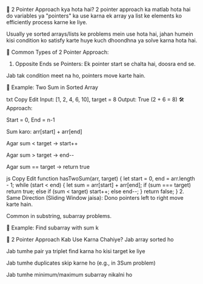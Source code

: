 🔹 2 Pointer Approach kya hota hai?
2 pointer approach ka matlab hota hai do variables ya "pointers" ka use karna ek array ya list ke elements ko efficiently process karne ke liye.

Usually ye sorted arrays/lists ke problems mein use hota hai, jahan humein kisi condition ko satisfy karte huye kuch dhoondhna ya solve karna hota hai.

🔹 Common Types of 2 Pointer Approach:
1. Opposite Ends se Pointers:
Ek pointer start se chalta hai, doosra end se.

Jab tak condition meet na ho, pointers move karte hain.

🧠 Example: Two Sum in Sorted Array

txt
Copy
Edit
Input: [1, 2, 4, 6, 10], target = 8
Output: True (2 + 6 = 8)
🛠️ Approach:

Start = 0, End = n-1

Sum karo: arr[start] + arr[end]

Agar sum < target → start++

Agar sum > target → end--

Agar sum == target → return true

js
Copy
Edit
function hasTwoSum(arr, target) {
    let start = 0, end = arr.length - 1;
    while (start < end) {
        let sum = arr[start] + arr[end];
        if (sum === target) return true;
        else if (sum < target) start++;
        else end--;
    }
    return false;
}
2. Same Direction (Sliding Window jaisa):
Dono pointers left to right move karte hain.

Common in substring, subarray problems.

🧠 Example: Find subarray with sum k

🔹 2 Pointer Approach Kab Use Karna Chahiye?
Jab array sorted ho

Jab tumhe pair ya triplet find karna ho kisi target ke liye

Jab tumhe duplicates skip karne ho (e.g., in 3Sum problem)

Jab tumhe minimum/maximum subarray nikalni ho

